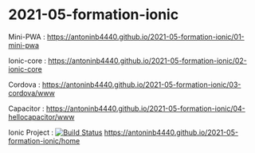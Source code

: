 # 2021-05-formation-ionic

Mini-PWA : https://antoninb4440.github.io/2021-05-formation-ionic/01-mini-pwa

Ionic-core : https://antoninb4440.github.io/2021-05-formation-ionic/02-ionic-core

Cordova : https://antoninb4440.github.io/2021-05-formation-ionic/03-cordova/www

Capacitor : https://antoninb4440.github.io/2021-05-formation-ionic/04-hellocapacitor/www

Ionic Project : [![Build Status](https://travis-ci.com/AntoninB4440/2021-05-formation-ionic.svg?branch=main)](https://travis-ci.com/AntoninB4440/2021-05-formation-ionic) https://antoninb4440.github.io/2021-05-formation-ionic/home
